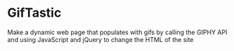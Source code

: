 # GifTastic
Make a dynamic web page that populates with gifs by calling the GIPHY API and using JavaScript and jQuery to change the HTML of the site
